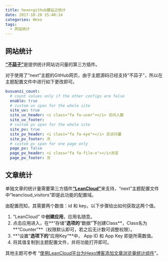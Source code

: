 ```yaml
---
title: hexo+github建站之统计
date: 2017-10-20 15:48:14
categories: Hexo
tags:
  - 网站统计
---
```


## 网站统计

[**“不蒜子”**](http://ibruce.info/2015/04/04/busuanzi/)是提供统计网站访问量的第三方插件。

对于使用了“next”主题的GitHub网页，由于主题源码已经支持“不蒜子”，所以在主题配置文件中进行如下更改即可。

```yaml
busuanzi_count:
  # count values only if the other configs are false
  enable: true
  # custom uv span for the whole site
  site_uv: true
  site_uv_header: <i class="fa fa-user"></i> 访问人数
  site_uv_footer:
  # custom pv span for the whole site
  site_pv: true
  site_pv_header: <i class="fa fa-eye"></i> 总访问量
  site_pv_footer: 次
  # custom pv span for one page only
  page_pv: false
  page_pv_header: <i class="fa fa-file-o"></i>浏览
  page_pv_footer: 次
```

## 文章统计

单独文章的统计量需要第三方插件[**“LeanCloud”**](https://leancloud.cn/)来支持，“next”主题配置文件中“leancloud_visitors”即是此功能的配置域。

由配置而知，其需要两个数值：id 和 key。以下步骤给出如何获取这两个值。

1. “LeanCloud” 中**创建应用**，应用名随意。
2. 点击应用进入，在**“存储”**选项的**“数据”**下**创建Class**，Class名为**“Counter”**（权限默认即可，若之后无计数可调整权限）。
3. **“设置”**选项下的**“应用Key”**中， App ID 和  App Key 即是所需数值。
4. 将其值复制到主题配置文件，并将功能打开即可。

其他主题可参考 “[使用LeanCloud平台为Hexo博客添加文章浏览量统计组件](http://crescentmoon.info/2014/12/11/popular-widget/)”。